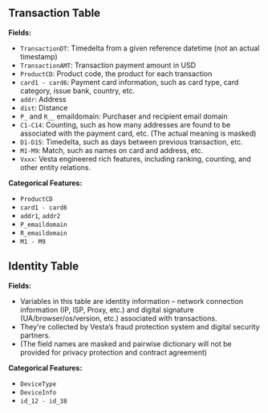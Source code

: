 ## Transaction Table

**Fields:**
- `TransactionDT`: Timedelta from a given reference datetime (not an actual timestamp)
- `TransactionAMT`: Transaction payment amount in USD
- `ProductCD`: Product code, the product for each transaction
- `card1 - card6`: Payment card information, such as card type, card category, issue bank, country, etc.
- `addr`: Address
- `dist`: Distance
- `P_` and `R__` emaildomain: Purchaser and recipient email domain
- `C1-C14`: Counting, such as how many addresses are found to be associated with the payment card, etc. (The actual meaning is masked)
- `D1-D15`: Timedelta, such as days between previous transaction, etc.
- `M1-M9`: Match, such as names on card and address, etc.
- `Vxxx`: Vesta engineered rich features, including ranking, counting, and other entity relations.

**Categorical Features:**
- `ProductCD`
- `card1 - card6`
- `addr1`, `addr2`
- `P_emaildomain`
- `R_emaildomain`
- `M1 - M9`

## Identity Table

**Fields:**
- Variables in this table are identity information – network connection information (IP, ISP, Proxy, etc.) and digital signature (UA/browser/os/version, etc.) associated with transactions.
- They're collected by Vesta’s fraud protection system and digital security partners.
- (The field names are masked and pairwise dictionary will not be provided for privacy protection and contract agreement)

**Categorical Features:**
- `DeviceType`
- `DeviceInfo`
- `id_12 - id_38`
